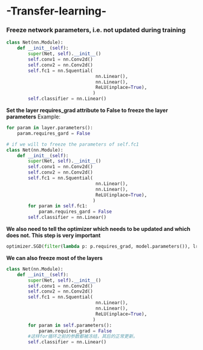 # -Transfer-learning-

### Freeze network parameters, i.e. not updated during training

```python
class Net(nn.Module):
    def __init__(self):
        super(Net, self).__init__()
        self.conv1 = nn.Conv2d()
        self.conv2 = nn.Conv2d()
        self.fc1 = nn.Squential(
                                 nn.Linear(),
                                 nn.Linear(),
                                 ReLU(inplace=True),
                                )
        self.classifier = nn.Linear()
```
**Set the layer requires_grad attribute to False to freeze the layer parameters**
Example:
```python
for param in layer.parameters():
	param.requires_gard = False

# if we will to freeze the parameters of self.fc1
class Net(nn.Module):
    def __init__(self):
        super(Net, self).__init__()
        self.conv1 = nn.Conv2d()
        self.conv2 = nn.Conv2d()
        self.fc1 = nn.Squential(
                                 nn.Linear(),
                                 nn.Linear(),
                                 ReLU(inplace=True),
                                )
        for param in self.fc1:
        	param.requires_gard = False
        self.classifier = nn.Linear()
```
**We also need to tell the optimizer which needs to be updated and which does not. This step is very important**

```python
optimizer.SGD(filter(lambda p: p.requires_grad, model.parameters()), lr=1e-5)
```
**We can also freeze most of the layers**
```python
class Net(nn.Module):
    def __init__(self):
        super(Net, self).__init__()
        self.conv1 = nn.Conv2d()
        self.conv2 = nn.Conv2d()
        self.fc1 = nn.Squential(
                                 nn.Linear(),
                                 nn.Linear(),
                                 ReLU(inplace=True),
                                )
        for param in self.parameters():
            param.requires_grad = False
        #这样for循环之前的参数都被冻结，其后的正常更新。
        self.classifier = nn.Linear()
```
